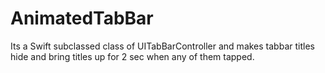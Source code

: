 # AnimatedTabBar
Its a Swift subclassed class of UITabBarController and makes tabbar titles hide and bring titles up for 2 sec when any of them tapped.
